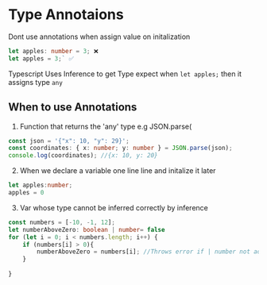 # Type Annotaions

Dont use annotations when assign value on initalization

```ts
let apples: number = 3; ❌
let apples = 3;` ✅
```

Typescript Uses Inference to get Type expect when `let apples;` then it assigns type `any`

## When to use Annotations

1. Function that returns the 'any' type e.g JSON.parse(

```ts
const json = '{"x": 10, "y": 29}';
const coordinates: { x: number; y: number } = JSON.parse(json);
console.log(coordinates); //{x: 10, y: 20}
```

2. When we declare a variable one line line and initalize it later

```ts
let apples:number;
apples = 0
```

3. Var whose type cannot be inferred correctly by inference

```ts
const numbers = [-10, -1, 12];
let numberAboveZero: boolean | number= false
for (let i = 0; i < numbers.length; i++) {
    if (numbers[i] > 0){
        numberAboveZero = numbers[i]; //Throws error if | number not added to : boolean
    }
    
}
```
